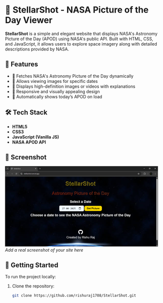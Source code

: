# 🌌 StellarShot - NASA Picture of the Day Viewer

**StellarShot** is a simple and elegant website that displays NASA's Astronomy Picture of the Day (APOD) using NASA's public API. Built with HTML, CSS, and JavaScript, it allows users to explore space imagery along with detailed descriptions provided by NASA.

## 🚀 Features

- 🔭 Fetches NASA's Astronomy Picture of the Day dynamically
- 📅 Allows viewing images for specific dates
- 🌠 Displays high-definition images or videos with explanations
- 🎨 Responsive and visually appealing design
- 📅 Automatically shows today’s APOD on load

## 🛠️ Tech Stack

- **HTML5**
- **CSS3**
- **JavaScript (Vanilla JS)**
- **NASA APOD API**

## 📸 Screenshot

![StellarShot Screenshot](screenshot.png)  
*Add a real screenshot of your site here*

## 📡 Getting Started

To run the project locally:

1. Clone the repository:
   ```bash
   git clone https://github.com/rishuraj1708/StellarShot.git
